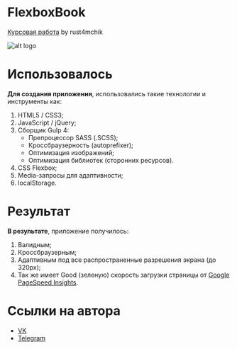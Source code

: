﻿# FlexboxBook
[Курсовая работа](https://rust4mchik.github.io/FlexboxBook/) by rust4mchik

![alt logo](https://pp.userapi.com/c851024/v851024069/1592b5/uholw77dF64.jpg)

# Использовалось
**Для создания приложения**, использовались такие технологии и инструменты как:
1. HTML5 / CSS3;
2. JavaScript / jQuery;
3. Сборщик Gulp 4:
    + Препроцессор SASS (.SCSS);
    + Кроссбраузерность (autoprefixer);
    + Оптимизация изображений;
    + Оптимизация библиотек (сторонних ресурсов). 
4. CSS Flexbox;
5. Media-запросы для адаптивности;
6. localStorage.

# Результат
**В результате**, приложение получилось:
1. Валидным;
2. Кроссбраузерным;
3. Адаптивным под все распространенные разрешения экрана (до 320px);
4. Так же имеет Good (зеленую) скорость загрузки страницы от [Google PageSpeed Insights](https://developers.google.com/speed/pagespeed/insights/).

# Ссылки на автора
- [VK](https://vk.com/rustam4ikru)
- [Telegram](t.me/rust4mchik)
